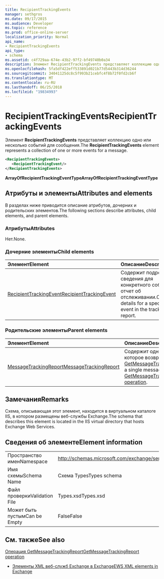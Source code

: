 ```yaml
---
title: RecipientTrackingEvents
manager: sethgros
ms.date: 09/17/2015
ms.audience: Developer
ms.topic: reference
ms.prod: office-online-server
localization_priority: Normal
api_name:
- RecipientTrackingEvents
api_type:
- schema
ms.assetid: c4f729aa-674e-43b2-97f2-bf49740b0a34
description: Элемент RecipientTrackingEvents представляет коллекцию одно или несколько событий для сообщения.
ms.openlocfilehash: 5fa5df422eff533891d021b77d5443b314d36244
ms.sourcegitcommit: 34041125dc8c5f993b21cebfc4f8b72f0fd2cb6f
ms.translationtype: MT
ms.contentlocale: ru-RU
ms.lasthandoff: 06/25/2018
ms.locfileid: "19834993"
---
```

# <a name="recipienttrackingevents"></a><span data-ttu-id="e7000-103">RecipientTrackingEvents</span><span class="sxs-lookup"><span data-stu-id="e7000-103">RecipientTrackingEvents</span></span>

<span data-ttu-id="e7000-104">Элемент **RecipientTrackingEvents** представляет коллекцию одно или несколько событий для сообщения.</span><span class="sxs-lookup"><span data-stu-id="e7000-104">The **RecipientTrackingEvents** element represents a collection of one or more events for a message.</span></span> 
  
```XML
<RecipientTrackingEvents>
   <RecipientTrackingEvent/>
</RecipientTrackingEvents>
```

 <span data-ttu-id="e7000-105">**ArrayOfRecipientTrackingEventType**</span><span class="sxs-lookup"><span data-stu-id="e7000-105">**ArrayOfRecipientTrackingEventType**</span></span>
## <a name="attributes-and-elements"></a><span data-ttu-id="e7000-106">Атрибуты и элементы</span><span class="sxs-lookup"><span data-stu-id="e7000-106">Attributes and elements</span></span>

<span data-ttu-id="e7000-107">В разделах ниже приводится описание атрибутов, дочерних и родительских элементов.</span><span class="sxs-lookup"><span data-stu-id="e7000-107">The following sections describe attributes, child elements, and parent elements.</span></span>
  
### <a name="attributes"></a><span data-ttu-id="e7000-108">Атрибуты</span><span class="sxs-lookup"><span data-stu-id="e7000-108">Attributes</span></span>

<span data-ttu-id="e7000-109">Нет.</span><span class="sxs-lookup"><span data-stu-id="e7000-109">None.</span></span>
  
### <a name="child-elements"></a><span data-ttu-id="e7000-110">Дочерние элементы</span><span class="sxs-lookup"><span data-stu-id="e7000-110">Child elements</span></span>

|<span data-ttu-id="e7000-111">**Элемент**</span><span class="sxs-lookup"><span data-stu-id="e7000-111">**Element**</span></span>|<span data-ttu-id="e7000-112">**Описание**</span><span class="sxs-lookup"><span data-stu-id="e7000-112">**Description**</span></span>|
|:-----|:-----|
|[<span data-ttu-id="e7000-113">RecipientTrackingEvent</span><span class="sxs-lookup"><span data-stu-id="e7000-113">RecipientTrackingEvent</span></span>](recipienttrackingevent.md) <br/> |<span data-ttu-id="e7000-114">Содержит подробные сведения для конкретного события в отчет об отслеживании.</span><span class="sxs-lookup"><span data-stu-id="e7000-114">Contains details for a specific event in the tracking report.</span></span>  <br/> |
   
### <a name="parent-elements"></a><span data-ttu-id="e7000-115">Родительские элементы</span><span class="sxs-lookup"><span data-stu-id="e7000-115">Parent elements</span></span>

|<span data-ttu-id="e7000-116">**Элемент**</span><span class="sxs-lookup"><span data-stu-id="e7000-116">**Element**</span></span>|<span data-ttu-id="e7000-117">**Описание**</span><span class="sxs-lookup"><span data-stu-id="e7000-117">**Description**</span></span>|
|:-----|:-----|
|[<span data-ttu-id="e7000-118">MessageTrackingReport</span><span class="sxs-lookup"><span data-stu-id="e7000-118">MessageTrackingReport</span></span>](messagetrackingreport.md) <br/> |<span data-ttu-id="e7000-119">Содержит одно сообщение, которое возвращается в [Операция GetMessageTrackingReport](getmessagetrackingreport-operation.md).</span><span class="sxs-lookup"><span data-stu-id="e7000-119">Contains a single message that is returned in a [GetMessageTrackingReport operation](getmessagetrackingreport-operation.md).</span></span>  <br/> |
   
## <a name="remarks"></a><span data-ttu-id="e7000-120">Замечания</span><span class="sxs-lookup"><span data-stu-id="e7000-120">Remarks</span></span>

<span data-ttu-id="e7000-121">Схема, описывающая этот элемент, находится в виртуальном каталоге IIS, в котором размещены веб-службы Exchange.</span><span class="sxs-lookup"><span data-stu-id="e7000-121">The schema that describes this element is located in the IIS virtual directory that hosts Exchange Web Services.</span></span>
  
## <a name="element-information"></a><span data-ttu-id="e7000-122">Сведения об элементе</span><span class="sxs-lookup"><span data-stu-id="e7000-122">Element information</span></span>

|||
|:-----|:-----|
|<span data-ttu-id="e7000-123">Пространство имен</span><span class="sxs-lookup"><span data-stu-id="e7000-123">Namespace</span></span>  <br/> |http://schemas.microsoft.com/exchange/services/2006/types  <br/> |
|<span data-ttu-id="e7000-124">Имя схемы</span><span class="sxs-lookup"><span data-stu-id="e7000-124">Schema Name</span></span>  <br/> |<span data-ttu-id="e7000-125">Схема Types</span><span class="sxs-lookup"><span data-stu-id="e7000-125">Types schema</span></span>  <br/> |
|<span data-ttu-id="e7000-126">Файл проверки</span><span class="sxs-lookup"><span data-stu-id="e7000-126">Validation File</span></span>  <br/> |<span data-ttu-id="e7000-127">Types.xsd</span><span class="sxs-lookup"><span data-stu-id="e7000-127">Types.xsd</span></span>  <br/> |
|<span data-ttu-id="e7000-128">Может быть пустым</span><span class="sxs-lookup"><span data-stu-id="e7000-128">Can be Empty</span></span>  <br/> |<span data-ttu-id="e7000-129">False</span><span class="sxs-lookup"><span data-stu-id="e7000-129">False</span></span>  <br/> |
   
## <a name="see-also"></a><span data-ttu-id="e7000-130">См. также</span><span class="sxs-lookup"><span data-stu-id="e7000-130">See also</span></span>



[<span data-ttu-id="e7000-131">Операция GetMessageTrackingReport</span><span class="sxs-lookup"><span data-stu-id="e7000-131">GetMessageTrackingReport operation</span></span>](getmessagetrackingreport-operation.md)


- [<span data-ttu-id="e7000-132">Элементы XML веб-служб Exchange в Exchange</span><span class="sxs-lookup"><span data-stu-id="e7000-132">EWS XML elements in Exchange</span></span>](ews-xml-elements-in-exchange.md)

